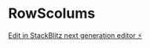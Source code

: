 # RowScolums

[Edit in StackBlitz next generation editor ⚡️](https://stackblitz.com/~/github.com/SreekanthDEV123/RowScolums)